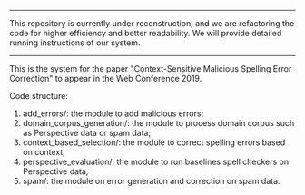 ***************************************************************************************************************************
This repository is currently under reconstruction, and we are refactoring the code for higher efficiency and better readability. We will provide detailed running instructions of our system.
***************************************************************************************************************************


This is the system for the paper "Context-Sensitive Malicious Spelling Error Correction" to appear in the Web Conference 2019. 

Code structure:
1. add_errors/: the module to add malicious errors;
2. domain_corpus_generation/: the module to process domain corpus such as Perspective data or spam data;
3. context_based_selection/: the module to correct spelling errors based on context;
4. perspective_evaluation/: the module to run baselines spell checkers on Perspective data;
5. spam/: the module on error generation and correction on spam data.

